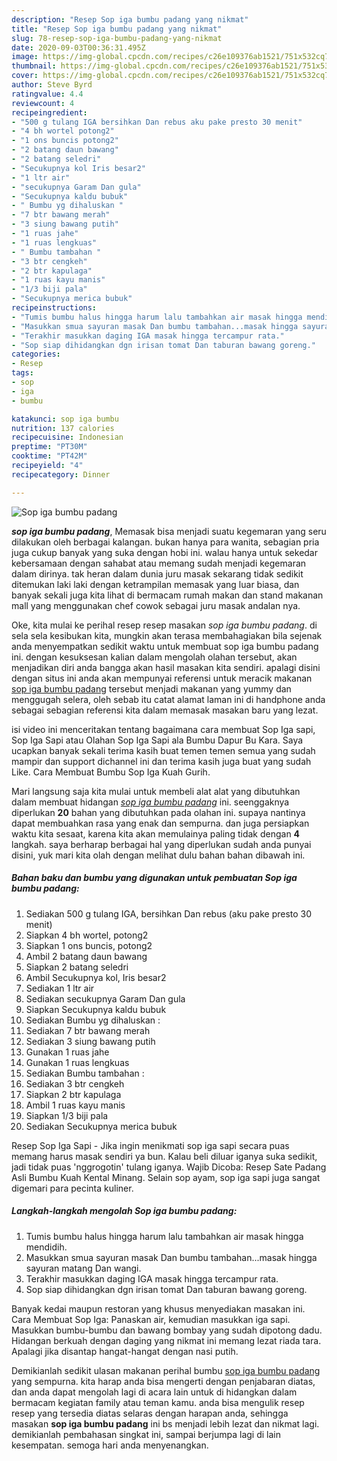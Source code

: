 ```yaml
---
description: "Resep Sop iga bumbu padang yang nikmat"
title: "Resep Sop iga bumbu padang yang nikmat"
slug: 78-resep-sop-iga-bumbu-padang-yang-nikmat
date: 2020-09-03T00:36:31.495Z
image: https://img-global.cpcdn.com/recipes/c26e109376ab1521/751x532cq70/sop-iga-bumbu-padang-foto-resep-utama.jpg
thumbnail: https://img-global.cpcdn.com/recipes/c26e109376ab1521/751x532cq70/sop-iga-bumbu-padang-foto-resep-utama.jpg
cover: https://img-global.cpcdn.com/recipes/c26e109376ab1521/751x532cq70/sop-iga-bumbu-padang-foto-resep-utama.jpg
author: Steve Byrd
ratingvalue: 4.4
reviewcount: 4
recipeingredient:
- "500 g tulang IGA bersihkan Dan rebus aku pake presto 30 menit"
- "4 bh wortel potong2"
- "1 ons buncis potong2"
- "2 batang daun bawang"
- "2 batang seledri"
- "Secukupnya kol Iris besar2"
- "1 ltr air"
- "secukupnya Garam Dan gula"
- "Secukupnya kaldu bubuk"
- " Bumbu yg dihaluskan "
- "7 btr bawang merah"
- "3 siung bawang putih"
- "1 ruas jahe"
- "1 ruas lengkuas"
- " Bumbu tambahan "
- "3 btr cengkeh"
- "2 btr kapulaga"
- "1 ruas kayu manis"
- "1/3 biji pala"
- "Secukupnya merica bubuk"
recipeinstructions:
- "Tumis bumbu halus hingga harum lalu tambahkan air masak hingga mendidih."
- "Masukkan smua sayuran masak Dan bumbu tambahan...masak hingga sayuran matang Dan wangi."
- "Terakhir masukkan daging IGA masak hingga tercampur rata."
- "Sop siap dihidangkan dgn irisan tomat Dan taburan bawang goreng."
categories:
- Resep
tags:
- sop
- iga
- bumbu

katakunci: sop iga bumbu 
nutrition: 137 calories
recipecuisine: Indonesian
preptime: "PT30M"
cooktime: "PT42M"
recipeyield: "4"
recipecategory: Dinner

---
```



![Sop iga bumbu padang](https://img-global.cpcdn.com/recipes/c26e109376ab1521/751x532cq70/sop-iga-bumbu-padang-foto-resep-utama.jpg)

<b><i>sop iga bumbu padang</i></b>, Memasak bisa menjadi suatu kegemaran yang seru dilakukan oleh berbagai kalangan. bukan hanya para wanita, sebagian pria juga cukup banyak yang suka dengan hobi ini. walau hanya untuk sekedar kebersamaan dengan sahabat atau memang sudah menjadi kegemaran dalam dirinya. tak heran dalam dunia juru masak sekarang tidak sedikit ditemukan laki laki dengan ketrampilan memasak yang luar biasa, dan banyak sekali juga kita lihat di bermacam rumah makan dan stand makanan mall yang menggunakan chef cowok sebagai juru masak andalan nya.

Oke, kita mulai ke perihal resep resep masakan <i>sop iga bumbu padang</i>. di sela sela kesibukan kita, mungkin akan terasa membahagiakan bila sejenak anda menyempatkan sedikit waktu untuk membuat sop iga bumbu padang ini. dengan kesuksesan kalian dalam mengolah olahan tersebut, akan menjadikan diri anda bangga akan hasil masakan kita sendiri. apalagi disini dengan situs ini anda akan mempunyai referensi untuk meracik makanan <u>sop iga bumbu padang</u> tersebut menjadi makanan yang yummy dan menggugah selera, oleh sebab itu catat alamat laman ini di handphone anda sebagai sebagian referensi kita dalam memasak masakan baru yang lezat.

isi video ini menceritakan tentang bagaimana cara membuat Sop Iga sapi, Sop Iga Sapi atau Olahan Sop Iga Sapi ala Bumbu Dapur Bu Kara. Saya ucapkan banyak sekali terima kasih buat temen temen semua yang sudah mampir dan support dichannel ini dan terima kasih juga buat yang sudah Like. Cara Membuat Bumbu Sop Iga Kuah Gurih.


Mari langsung saja kita mulai untuk membeli alat alat yang dibutuhkan dalam membuat hidangan <u><i>sop iga bumbu padang</i></u> ini. seenggaknya diperlukan <b>20</b> bahan yang dibutuhkan pada olahan ini. supaya nantinya dapat membuahkan rasa yang enak dan sempurna. dan juga persiapkan waktu kita sesaat, karena kita akan memulainya paling tidak dengan <b>4</b> langkah. saya berharap berbagai hal yang diperlukan sudah anda punyai disini, yuk mari kita olah dengan melihat dulu bahan bahan dibawah ini.

<!--inarticleads1-->

##### Bahan baku dan bumbu yang digunakan untuk pembuatan Sop iga bumbu padang:

1. Sediakan 500 g tulang IGA, bersihkan Dan rebus (aku pake presto 30 menit)
1. Siapkan 4 bh wortel, potong2
1. Siapkan 1 ons buncis, potong2
1. Ambil 2 batang daun bawang
1. Siapkan 2 batang seledri
1. Ambil Secukupnya kol, Iris besar2
1. Sediakan 1 ltr air
1. Sediakan secukupnya Garam Dan gula
1. Siapkan Secukupnya kaldu bubuk
1. Sediakan  Bumbu yg dihaluskan :
1. Sediakan 7 btr bawang merah
1. Sediakan 3 siung bawang putih
1. Gunakan 1 ruas jahe
1. Gunakan 1 ruas lengkuas
1. Sediakan  Bumbu tambahan :
1. Sediakan 3 btr cengkeh
1. Siapkan 2 btr kapulaga
1. Ambil 1 ruas kayu manis
1. Siapkan 1/3 biji pala
1. Sediakan Secukupnya merica bubuk


Resep Sop Iga Sapi - Jika ingin menikmati sop iga sapi secara puas memang harus masak sendiri ya bun. Kalau beli diluar iganya suka sedikit, jadi tidak puas &#39;nggrogotin&#39; tulang iganya. Wajib Dicoba: Resep Sate Padang Asli Bumbu Kuah Kental Minang. Selain sop ayam, sop iga sapi juga sangat digemari para pecinta kuliner. 

<!--inarticleads2-->

##### Langkah-langkah mengolah Sop iga bumbu padang:

1. Tumis bumbu halus hingga harum lalu tambahkan air masak hingga mendidih.
1. Masukkan smua sayuran masak Dan bumbu tambahan...masak hingga sayuran matang Dan wangi.
1. Terakhir masukkan daging IGA masak hingga tercampur rata.
1. Sop siap dihidangkan dgn irisan tomat Dan taburan bawang goreng.


Banyak kedai maupun restoran yang khusus menyediakan masakan ini. Cara Membuat Sop Iga: Panaskan air, kemudian masukkan iga sapi. Masukkan bumbu-bumbu dan bawang bombay yang sudah dipotong dadu. Hidangan berkuah dengan daging yang nikmat ini memang lezat riada tara. Apalagi jika disantap hangat-hangat dengan nasi putih. 

Demikianlah sedikit ulasan makanan perihal bumbu <u>sop iga bumbu padang</u> yang sempurna. kita harap anda bisa mengerti dengan penjabaran diatas, dan anda dapat mengolah lagi di acara lain untuk di hidangkan dalam bermacam kegiatan family atau teman kamu. anda bisa mengulik resep resep yang tersedia diatas selaras dengan harapan anda, sehingga masakan <b>sop iga bumbu padang</b> ini bs menjadi lebih lezat dan nikmat lagi. demikianlah pembahasan singkat ini, sampai berjumpa lagi di lain kesempatan. semoga hari anda menyenangkan.
